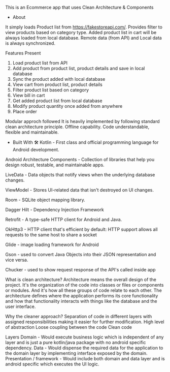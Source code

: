 This is an Ecommerce app that uses Clean Architecture & Components

- About

It simply loads Product list from https://fakestoreapi.com/. Provides filter to view products based on category type. Added product list in cart will be always loaded 
from local database. Remote data (from API) and Local data is always synchronized.

Features Present 

1. Load product list from API
2. Add product from product list, product details and save in local database
3. Sync the product added with local database
4. View cart from product list, product details
5. Filter product list based on category
6. View bill in cart
7. Get added product list from local database
8. Modify product quantity once added from anywhere
9. Place order

Modular approch followed
It is heavily implemented by following standard clean architecture principle.
Offline capability.
Code understandable, flexible and maintainable.

- Built With 🛠
Kotlin -
First class and official programming language for Android development.

Android Architecture Components - 
Collection of libraries that help you design robust, testable, and maintainable apps.

LiveData - 
Data objects that notify views when the underlying database changes.

ViewModel - 
Stores UI-related data that isn't destroyed on UI changes.

Room - 
SQLite object mapping library.

Dagger Hilt - 
Dependency Injection Framework

Retrofit - 
A type-safe HTTP client for Android and Java.

OkHttp3 - 
HTTP client that's efficient by default: HTTP support allows all requests to the same host to share a socket

Glide - 
image loading framework for Android

Gson - 
used to convert Java Objects into their JSON representation and vice versa.

Chucker -
used to show request response of the API's called inside app

What is clean architecture?
Architecture means the overall design of the project. It's the organization of the code into classes or files or 
components or modules. And it's how all these groups of code relate to each other. The architecture defines where the application performs 
its core functionality and how that functionality interacts with things like the database and the user interface.

Why the cleaner approach?
Separation of code in different layers with assigned responsibilities making it easier for further modification.
High level of abstraction
Loose coupling between the code
Clean code

Layers
Domain - Would execute business logic which is independent of any layer and is just a pure kotlin/java package with no android specific dependency.
Data - Would dispense the required data for the application to the domain layer by implementing interface exposed by the domain.
Presentation / framework - Would include both domain and data layer and is android specific which executes the UI logic.
